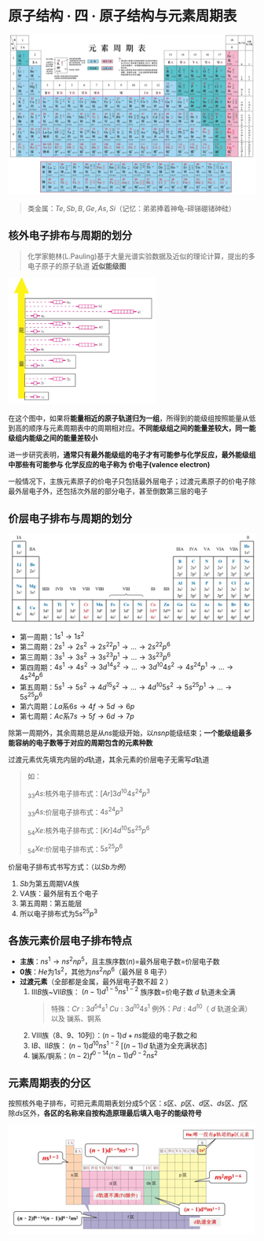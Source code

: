 # 原子结构 · 四 · 原子结构与元素周期表
![](images/4.1.png)
> 类金属：$Te,Sb,B,Ge,As,Si$（记忆：弟弟捧着神龟-碲锑硼锗砷硅）

## 核外电子排布与周期的划分

>化学家鲍林(L.Pauling)基于大量光谱实验数据及近似的理论计算，提出的多电子原子的原子轨道 **近似能级图**

<img title="" src="images\4.2.png" alt="" data-align="inline" width="300">

在这个图中，如果将**能量相近的原子轨道归为一组**，所得到的能级组按照能量从低到高的顺序与元素周期表中的周期相对应。**不同能级组之间的能量差较大，同一能级组内能级之间的能量差较小**

进一步研究表明，**通常只有最外能级组的电子才有可能参与化学反应，最外能级组中那些有可能参与 化学反应的电子称为 价电子(valence electron)**

一般情况下，主族元素原子的价电子只包括最外层电子；过渡元素原子的价电子除最外层电子外，还包括次外层的部分电子，甚至倒数第三层的电子

## 价层电子排布与周期的划分

<img title="" src="images\4.3.jpg" alt="" data-align="inline" >

- 第一周期：$1s^1→1s^2$
- 第二周期：$2s^1→2s^2→2s^22p^1→...→2s^22p^6$
- 第三周期：$3s^1→3s^2→3s^23p^1→...→3s^23p^6$
- 第四周期：$4s^1→4s^2→3d^14s^2→...→3d^{10}4s^2→4s^24p^1→...→4s^24p^6$
- 第五周期：$5s^1→5s^2→4d^15s^2→...→4d^{10}5s^2→5s^25p^1→...→5s^25p^6$
- 第六周期：$La$系$6s→4f→5d→6p$
- 第七周期：$Ac$系$7s→5f→6d→7p$

除第一周期外，其余周期总是从$ns$能级开始，以$nsnp$能级结束；**一个能级组最多能容纳的电子数等于对应的周期包含的元素种数**

过渡元素优先填充内层的$d$轨道，其余元素的价层电子无需写$d$轨道
> 如：
> 
> $_{33}As$:核外电子排布式：$[Ar]3d^{10}4s^24p^3$
> 
> $_{33}As$:价层电子排布式：$4s^24p^3$
> 
> $_{54}Xe$:核外电子排布式：$[Kr]4d^{10}5s^25p^6$
> 
> $_{54}Xe$:价层电子排布式：$5s^25p^6$

价层电子排布式书写方式：（以$Sb为例$）
1. $Sb$为第五周期$ⅤA$族
2. $ⅤA$族：最外层有五个电子
3. 第五周期：第五能层
4. 所以电子排布式为$5s^25p^3$

## 各族元素价层电子排布特点

- **主族**：$ns^1→ns^2np^5$，且主族序数$(n)$=最外层电子数=价层电子数
- **0族**：$He$为$1s^2$，其他为$ns^2np^6$（最外层 $8$ 电子）
- **过渡元素**（全部都是金属，最外层电子数不超 $2$ ）
   1. $ⅢB$族~$ⅤⅡB$族：
        $(n-1)d^{1-5}ns^{1-2}$
        族序数=价电子数
        $d$ 轨道未全满 
        > 特殊：$Cr:3d^54s^1$ $Cu:3d^{10}4s^1$
        > 例外：$Pd:4d^{10}$（ $d$ 轨道全满） 以及 镧系、锕系
   2. $ⅤⅢ$族（8、9、10列）：$(n-1)d+ns$能级的电子数之和
   3. $ⅠB、ⅡB$族：
        $(n-1)d^{10}ns^{1-2}$  [$(n-1)d$ 轨道为全充满状态]
   4. 镧系/锕系：$(n-2)f^{0-14}(n-1)d^{0-2}ns^2$
   
## 元素周期表的分区
按照核外电子排布，可把元素周期表划分成5个区：$s$区、$p$区、$d$区、$ds$区、$f$区
除$ds$区外，**各区的名称来自按构造原理最后填入电子的能级符号**

<img title="元素周期表的分区" src="images\4.4.png" alt="" data-align="inline" width='500'>